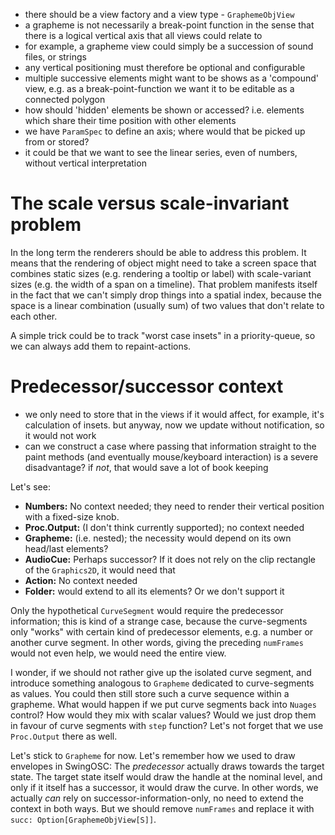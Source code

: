 - there should be a view factory and a view type - `GraphemeObjView`
- a grapheme is not necessarily a break-point function in the sense that
  there is a logical vertical axis that all views could relate to
- for example, a grapheme view could simply be a succession of sound files,
  or strings
- any vertical positioning must therefore be optional and configurable
- multiple successive elements might want to be shows as a 'compound' view,
  e.g. as a break-point-function we want it to be editable as a connected polygon
- how should 'hidden' elements be shown or accessed? i.e. elements which share
  their time position with other elements
- we have `ParamSpec` to define an axis; where would that be picked up from or stored?
- it could be that we want to see the linear series, even of numbers, without vertical
  interpretation
  
# The scale versus scale-invariant problem

In the long term the renderers should be able to address this problem. It means that
the rendering of object might need to take a screen space that combines static sizes
(e.g. rendering a tooltip or label) with scale-variant sizes (e.g. the width of a
span on a timeline). That problem manifests itself in the fact that we can't simply
drop things into a spatial index, because the space is a linear combination
(usually sum) of two values that don't relate to each other.

A simple trick could be to track "worst case insets" in a priority-queue, so we can
always add them to repaint-actions.

# Predecessor/successor context

- we only need to store that in the views if it would affect, for example, it's calculation
  of insets. but anyway, now we update without notification, so it would not work
- can we construct a case where passing that information straight to the paint methods
  (and eventually mouse/keyboard interaction) is a severe disadvantage? if _not_, that would
  save a lot of book keeping
  
Let's see:

- __Numbers:__ No context needed; they need to render their vertical position with a fixed-size knob.
- __Proc.Output:__ (I don't think currently supported); no context needed
- __Grapheme:__ (i.e. nested); the necessity would depend on its own head/last elements?
- __AudioCue:__ Perhaps successor? If it does not rely on the clip rectangle of the `Graphics2D`,
  it would need that
- __Action:__ No context needed
- __Folder:__ would extend to all its elements? Or we don't support it

Only the hypothetical `CurveSegment` would require the predecessor information; this is kind of
a strange case, because the curve-segments only "works" with certain kind of predecessor elements,
e.g. a number or another curve segment. In other words, giving the preceding `numFrames` would not
even help, we would need the entire view.

I wonder, if we should not rather give up the isolated curve segment, and introduce something analogous
to `Grapheme` dedicated to curve-segments as values. You could then still store such a curve sequence
within a grapheme. What would happen if we put curve segments back into `Nuages` control? How would they
mix with scalar values? Would we just drop them in favour of curve segments with `step` function?
Let's not forget that we use `Proc.Output` there as well.

Let's stick to `Grapheme` for now. Let's remember how we used to draw envelopes in SwingOSC:
The _predecessor_ actually draws towards the target state. The target state itself would draw
the handle at the nominal level, and only if it itself has a successor, it would draw the curve.
In other words, we actually _can_ rely on successor-information-only, no need to extend the context in
both ways. But we should remove `numFrames` and replace it with `succ: Option[GraphemeObjView[S]]`.

